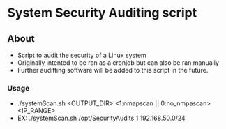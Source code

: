 # System Security Auditing script

## About
- Script to audit the security of a Linux system 
- Originally intented to be ran as a cronjob but can also be ran manually
- Further auditting software will be added to this script in the future.
### Usage 
- ./systemScan.sh <OUTPUT_DIR> <1:nmapscan || 0:no_nmpascan> <IP_RANGE>
- EX: ./systemScan.sh /opt/SecurityAudits 1 192.168.50.0/24
